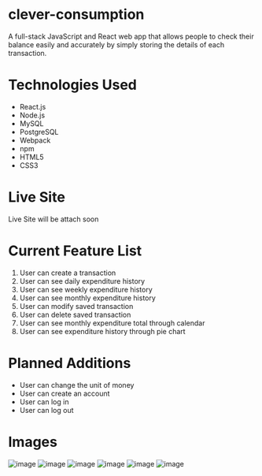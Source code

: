 # clever-consumption
A full-stack JavaScript and React web app that allows people to check their balance easily and accurately by simply storing the details of each transaction.

# Technologies Used
* React.js
* Node.js
* MySQL
* PostgreSQL
* Webpack
* npm
* HTML5
* CSS3

# Live Site
Live Site will be attach soon

# Current Feature List
1. User can create a transaction
2. User can see daily expenditure history
3. User can see weekly expenditure history
4. User can see monthly expenditure history
5. User can modify saved transaction
6. User can delete saved transaction
7. User can see monthly expenditure total through calendar
8. User can see expenditure history through pie chart

# Planned Additions
* User can change the unit of money
* User can create an account
* User can log in
* User can log out

# Images
![image](https://user-images.githubusercontent.com/68725614/121446641-d13a0180-c948-11eb-8584-a90bb2b432fa.png) ![image](https://user-images.githubusercontent.com/68725614/121446506-8324fe00-c948-11eb-9f8c-726d8b3ce9e9.png) ![image](https://user-images.githubusercontent.com/68725614/121446597-b1a2d900-c948-11eb-8e87-ea9d63b72bf4.png) ![image](https://user-images.githubusercontent.com/68725614/121446690-f169c080-c948-11eb-8769-896931711b1a.png) ![image](https://user-images.githubusercontent.com/68725614/121446716-fe86af80-c948-11eb-83e5-7afa5091ed24.png) ![image](https://user-images.githubusercontent.com/68725614/121446756-1827f700-c949-11eb-9cc7-bd836a0b3ae4.png)
